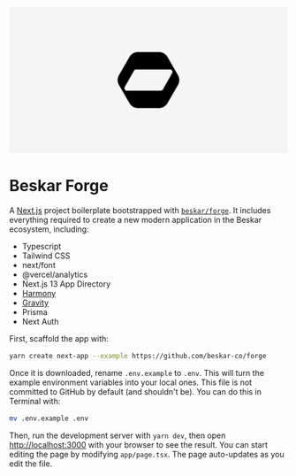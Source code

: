 ![Forge](./app/opengraph-image.png)

# Beskar Forge

A [Next.js](https://nextjs.org/) project boilerplate bootstrapped with [`beskar/forge`](https://github.com/beskar-co/forge). It includes everything required to create a new modern application in the Beskar ecosystem, including:

- Typescript
- Tailwind CSS
- next/font
- @vercel/analytics
- Next.js 13 App Directory
- [Harmony](https://github.com/beskar-co/harmony)
- [Gravity](https://github.com/beskar-co/gravity)
- Prisma
- Next Auth

First, scaffold the app with:

```bash
yarn create next-app --example https://github.com/beskar-co/forge
```

Once it is downloaded, rename `.env.example` to `.env`. This will turn the example environment variables into your local ones. This file is not committed to GitHub by default (and shouldn't be). You can do this in Terminal with:

```bash
mv .env.example .env
```

Then, run the development server with `yarn dev`, then open [http://localhost:3000](http://localhost:3000) with your browser to see the result. You can start editing the page by modifying `app/page.tsx`. The page auto-updates as you edit the file.
